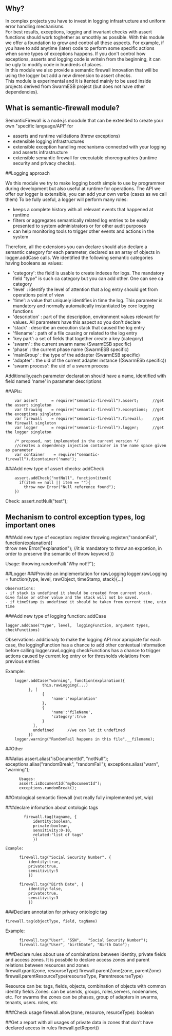 ## Why?         
     
In complex projects you have to invest in logging infrastructure and uniform error handling mechanisms.  
For best results, exceptions, logging and invariant checks with assert functions should work toghether as smoothly as possible. 
With this module we offer a foundation to grow and control all these aspects. 
For example, if you have to add anytime (later) code to perform some specific actions when some types of exceptions happens. 
If you don't control how exceptions, asserts and logging code is writeln from the beginning, it can be ugly to modify code in hundreds of places.       
In this module we also provide a semantic firewall innovation that will be using the logger but add a new dimension to assert checks.             
This module is experimental and it is itented mainly to be used inside projects derived from SwarmESB project (but does not have other dependencies).


## What is semantic-firewall module?
SemanticFirewall is a node.js moodule that can be extended to create your own "specific language/API" for  
* asserts and runtime validations (throw exceptions)     
* extensible logging infrastructures
* extensible exception handling mechanisms connected with your logging and asserts infrastructure
* extensible semantic firewall for executable choreographies (runtime security and privacy checks). 
        
        
##Logging approach

We this module we try to make logging booth simple to use by programmer during development but also useful at runtime for operations.
The API we offer our logger is extensible, you can add your own verbs (cases as we call them) 
To be fully useful, a logger will perform many roles:
 - keeps a complete history with all relevant events that happened at runtime
 - filters or aggregates semantically related log entries to be easily presented to system administrators or for other audit purposes
 - can help monitoring tools to trigger other events and actions in the system 
    
Therefore, all the extensions you can declare should also declare a semantic category for each parameter, declared as an array of objects in logger.addCase calls.
   We identified the following semantic categories having booleans as values:
   - 'category': the field is usable to create indexes for logs. The mandatory field "type" is such ca category but you can add other. One can see ca category    
   - 'level' : identify the level of attention that a log entry should get from operations point of view 
   - 'time': a value that uniquely identifies in time the log. This parameter is mandatory and normally automatically instantiated by core logging functions
   - 'description' : part of the description, environment values relevant for values. All parameters have this aspect so you don't declare
   - 'stack' : describe an execution stack that caused the log entry   
   - 'filename' : path of a file causing or related to the log entry
   - 'key part': a set of fields that together create a key (category)  
   - 'swarm'   : the current swarm name (SwarmESB specific)
   - 'phase'   : the current phase name (SwarmESB specific)
   - 'mainGroup'   : the type of the addapter  (SwarmESB specific)
   - 'adapter'     : the uid of the current adapter instance ((SwarmESb specific))
   - 'swarm process': the uid of a swarm process
   
   Additionally,each parameter declaration should have a name, identified with field named 'name' in parameter descriptions 
   
   

##APIs:

        var assert      = require("semantic-firewall").assert;      //get the assert singleton
        var throwing    = require("semantic-firewall").exceptions;  //get the exceptions singleton
        var firewall    = require("semantic-firewall").firewall;    //get the firewall singleton
        var logger      = require("semantic-firewall").logger;      //get the logger singleton
        
        /* proposed, not implemented in the current version */
        //creates a dependency injection container in the name space given as parameter
        var container    = require("semantic-firewall").dicontainer('name'); 


###Add new type of assert checks: addCheck 

        assert.addCheck("notNull", function(item){
          if(item == null || item == ""){
            throw new Error("Null reference found");
        })

  Check:  assert.notNull("test");


## Mechanism to control exception types, log important ones

###Add new type of exception: register 
            throwing.register("randomFail", function(explanation){      
                throw new Error("explanation"); //it is mandatory to throw an expcetion, in order to preserve the semantic of throw keyword 
            })

  Usage:  throwing.randomFail("Why not!?");
  

##Logger
###Provide an implementation for rawLogging 
    logger.rawLogging = function(type, level, rawObject, timeStamp, stack){...} 
    
    Observations: 
    - if stack is undefined it should be created from current stack. 
    Give false or other value and the stack will not be saved.
    - if timeStamp is undefined it should be taken from current time, unix time

###Add new type of logging function: addCase
    
    logger.addCase("type", level,  loggingFunction, argument types, checkFunctions) 
    
Observations:
    additionaly to make the logging API mor apropiate for each case,  the loggingFunction has a chance to add other contextual information before calling logger.rawLogging
    checkFunctions  has a chance to trigger actions caused by current log entry or for thresholds violations from previous entries 

Example:

        logger.addCase("warning", function(explanation){
                    this.rawLogging(...)        
              }, [
                    {
                        'name':'explanation'            
                    },
                    {
                        'name':'fileName',
                        'category':true                
                    }
                ], 
                undefined      //we can let it undefined
              })          
        logger.warning("RandomFail happens in this file",__filename);



##Other

###alias
          assert.alias("isDocumentId", "notNull");
          exceptions.alias("randomBreak", "randomFail");
          exceptions.alias("warn", "warning");
            
        
          Usages:
          assert.isDocumentId("myDocumentId");
          exceptions.randomBreak();

##Ontological semantic firewall (not really fully implemented yet, wip)

###declare infomation about ontologic tags 

            firewall.tag(tagname, {
                identity:boolean,
                private:boolean,
                sensitivity:0-10,
                related:"list of tags"
                })

    Example:

          firewall.tag("Social Security Number", {
              identity:true,
              private:true,
              sensitivity:5
              })
            
          firewall.tag("Birth Date", {
              identity:false,
              private:true,
              sensitivity:3
              })
              
###Declare annotation for privacy ontologic tag 

    firewall.tag(objectType, field, tagName)

 Example:
 
          firewall.tag("User", "SSN",   "Social Security Number");
          firewall.tag("User", "birthDate", "Birth Date");
  
###Declare rules about use of combinations between identity, private fields and access zones. It is possbile to declare access zones and parent relations between resources and zones  
          firewall.grant(zone, resourseType)
          firewall.parentZone(zone, parentZone)
          firewall.parentResourceType(resourseType, ParentresourseType)

Resource can be: tags, fields, objects, combination of objects with common identity fields
Zones: can be userids, groups, roles,servers, nodenames, etc. 
  For swarms  the zones can be  phases, group of adapters in swarms, tenants, users. roles, etc 


###Check usage
        firewall.allow(zone, resource, resurceType): boolean

##Get a report with all usages of private data in zones that don't have declared access in rules
          firewall.getReport()
  
  
  

